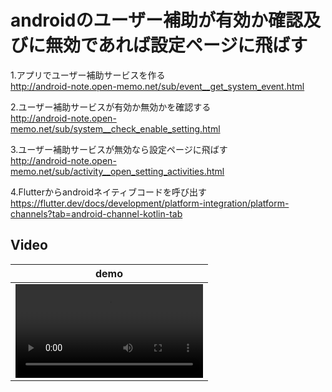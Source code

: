 # androidのユーザー補助が有効か確認及びに無効であれば設定ページに飛ばす

1.アプリでユーザー補助サービスを作る  
http://android-note.open-memo.net/sub/event__get_system_event.html

2.ユーザー補助サービスが有効か無効かを確認する  
http://android-note.open-memo.net/sub/system__check_enable_setting.html

3.ユーザー補助サービスが無効なら設定ページに飛ばす  
http://android-note.open-memo.net/sub/activity__open_setting_activities.html

4.Flutterからandroidネイティブコードを呼び出す  
https://flutter.dev/docs/development/platform-integration/platform-channels?tab=android-channel-kotlin-tab


## Video
demo |
:--: |
<video src="https://user-images.githubusercontent.com/73928886/134849096-9d2fb942-3072-4d28-a3fa-7e09797c013a.mp4" width="300" /> |





